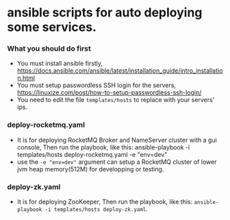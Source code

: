 # ansible scripts for auto deploying some services.
### What you should do first
* You must install ansible firstly, https://docs.ansible.com/ansible/latest/installation_guide/intro_installation.html
* You must setup passwordless SSH login for the servers, https://linuxize.com/post/how-to-setup-passwordless-ssh-login/
* You need to edit the file ```templates/hosts``` to replace with your servers' ips.

### deploy-rocketmq.yaml 
* It is for deploying RocketMQ Broker and NameServer cluster with a gui console, Then run the playbook, like this:
        ansible-playbook -i templates/hosts deploy-rocketmq.yaml -e "env=dev"
* use the ``` -e "env=dev" ``` argument can setup a RocketMQ cluster of lower jvm heap memory(512M) for developping or testing.

### deploy-zk.yaml 
* It is for deploying ZooKeeper, Then run the playbook, like this: 
``` ansible-playbook -i templates/hosts deploy-zk.yaml ```.
